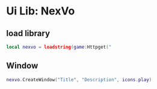 # Ui Lib: NexVo
## load library
```lua
local nexvo = loadstring(game:Httpget("
```
## Window
```lua
nexvo.CreateWindow("Title", "Description", icons.play)
```